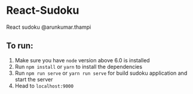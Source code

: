 # React-Sudoku
React sudoku
@arunkumar.thampi
## To run:
1. Make sure you have `node` version above 6.0 is installed
2. Run `npm install` or `yarn` to install the dependencies
3. Run `npm run serve` or `yarn run serve` for build sudoku application and start the server
4. Head to `localhost:9000`
